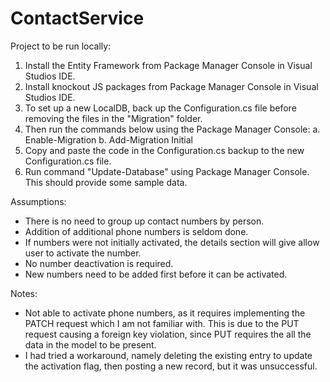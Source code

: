 # ContactService
Project to be run locally: 
1. Install the Entity Framework from Package Manager Console in Visual Studios IDE.
2. Install knockout JS packages from Package Manager Console in Visual Studios IDE.
3. To set up a new LocalDB, back up the Configuration.cs file before removing the files in the "Migration" folder. 
4. Then run the commands below using the Package Manager Console:
	a. Enable-Migration
	b. Add-Migration Initial
5. Copy and paste the code in the Configuration.cs backup to the new Configuration.cs file.
6. Run command "Update-Database" using Package Manager Console. This should provide some sample data.

Assumptions:
- There is no need to group up contact numbers by person. 
- Addition of additional phone numbers is seldom done.
- If numbers were not initially activated, the details section will give allow user to activate the number.
- No number deactivation is required.
- New numbers need to be added first before it can be activated.


Notes:
- Not able to activate phone numbers, as it requires implementing the PATCH request which I am not familiar with. 
This is due to the PUT request causing a foreign key violation, since PUT requires the all the data in the model to be present.
- I had tried a workaround, namely deleting the existing entry to update the activation flag, then posting a new record, but it was unsuccessful.


